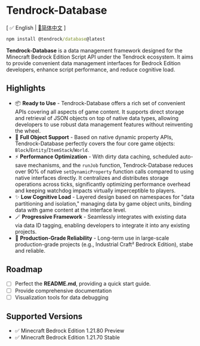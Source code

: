 # Tendrock-Database

[ ✅ English  |  [📃简体中文](./README_CN.md) ]

```cmd
npm install @tendrock/database@latest
```

**Tendrock-Database** is a data management framework designed for the Minecraft Bedrock Edition Script API under the Tendrock ecosystem. It aims to provide convenient data management interfaces for Bedrock Edition developers, enhance script performance, and reduce cognitive load.

## Highlights

- 📦 **Ready to Use** - Tendrock-Database offers a rich set of convenient APIs covering all aspects of game content. It supports direct storage and retrieval of JSON objects on top of native data types, allowing developers to use robust data management features without reinventing the wheel.
- 🚀 **Full Object Support** - Based on native dynamic property APIs, Tendrock-Database perfectly covers the four core game objects: `Block`/`Entity`/`ItemStack`/`World`.
- ⚡ **Performance Optimization** - With dirty data caching, scheduled auto-save mechanisms, and the `runJob` function, Tendrock-Database reduces over 90% of native `setDynamicProperty` function calls compared to using native interfaces directly. It centralizes and distributes storage operations across ticks, significantly optimizing performance overhead and keeping watchdog impacts virtually imperceptible to players.
- ✨ **Low Cognitive Load** - Layered design based on namespaces for "data partitioning and isolation," managing data by game object units, binding data with game content at the interface level.
- 🪄 **Progressive Framework** - Seamlessly integrates with existing data via data ID tagging, enabling developers to integrate it into any existing projects.
- 🎊 **Production-Grade Reliability** - Long-term use in large-scale production-grade projects (e.g., Industrial Craft² Bedrock Edition), stabe and reliable.

## Roadmap

- [ ] Perfect the **README.md**, providing a quick start guide.
- [ ] Provide comprehensive documentation
- [ ] Visualization tools for data debugging

## Supported Versions

- ✅ Minecraft Bedrock Edition 1.21.80 Preview
- ✅ Minecraft Bedrock Edition 1.21.70 Stable